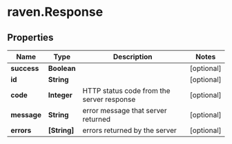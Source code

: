 # raven.Response

## Properties

| Name        | Type         | Description                               | Notes      |
| ----------- | ------------ | ----------------------------------------- | ---------- |
| **success** | **Boolean**  |                                           | [optional] |
| **id**      | **String**   |                                           | [optional] |
| **code**    | **Integer**  | HTTP status code from the server response | [optional] |
| **message** | **String**   | error message that server returned        | [optional] |
| **errors**  | **[String]** | errors returned by the server             | [optional] |
